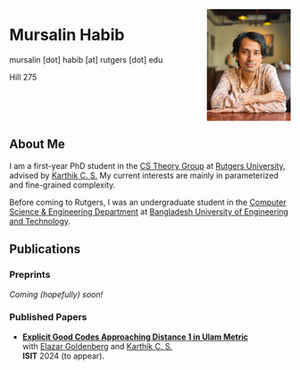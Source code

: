 <head>
    <link href="https://fonts.googleapis.com/css2?family=Pacifico&display=swap" rel="stylesheet">
    <link rel="stylesheet" type="text/css" href="/styles.css">
    <title>Mursalin Habib</title>
</head>

<style>
    .header-section {
        display: flex;
        justify-content: space-between; /* this spaces the details and photo apart */
        align-items: flex-start; /* aligns items to the top */
    }

    .profile-photo {
        width: 150px; /* or your desired width */
        margin-left: 20px; /* some space between the details and the photo */
    }

    .details {
        /* If you want to push the name down a little, use margin-top with a smaller value like 10px or 20px */
        margin-top: -10px;
    }
</style>

<div class="header-section">
    <div class="details">
        <h1>Mursalin Habib</h1>
        mursalin [dot] habib [at] rutgers [dot] edu
        <!-- Uncomment the below line when you have your room number -->
        <p>Hill 275</p>
    </div>
    <img src="/files/website-photo.jpg" alt="Mursalin Habib" class="profile-photo">
</div>

## About Me

I am a first-year PhD student in the [CS Theory Group](https://theory.cs.rutgers.edu/) at [Rutgers University](https://www.rutgers.edu/), advised by [Karthik C. S.](http://karthikcs.org/) My current interests are mainly in parameterized and fine-grained complexity.

Before coming to Rutgers, I was an undergraduate student in the [Computer Science & Engineering Department](https://cse.buet.ac.bd/) at [Bangladesh University of Engineering and Technology](https://www.buet.ac.bd/).

## Publications



### Preprints
_Coming (hopefully) soon!_


### Published Papers
- **[Explicit Good Codes Approaching Distance 1 in Ulam Metric](https://arxiv.org/abs/2401.17235)**
  <br>with [Elazar Goldenberg](https://sites.google.com/site/elazargoldenberg/home) and [Karthik C. S.](http://karthikcs.org/)
  <br>**ISIT** 2024 (to appear).



